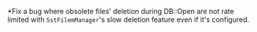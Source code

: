 *Fix a bug where obsolete files' deletion during DB::Open are not rate limited with `SstFilemManager`'s slow deletion feature even if it's configured.